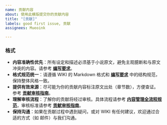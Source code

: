 ```yaml
---
name: 贡献内容
about: 使用此模版提交你的贡献内容
title: "[贡献]"
labels: good first issue, 贡献
assignees: Mueoink

---
```


### 格式
*   **内容准确性优先**：所有设定和描述必须基于小说原文，避免主观臆断和与原文冲突的内容。请参考 **[编写要求](https://zsyxwiki.mueo.xyz/contribution/compile.md)**。
*   **格式规范统一**：请遵循 WIKI 的 Markdown 格式和 **[编写要求](https://zsyxwiki.mueo.xyz/contribution/compile.md)** 中的结构规范，保持整体风格一致。
*   **提供有效来源**：尽可能为你的贡献内容标注原文出处（章节数），方便查证。参考 **[贡献审核指南](https://zsyxwiki.mueo.xyz/contribution/guide.md)**。
*   **理解审核流程**：了解你的贡献将经过审核。具体流程请参考 **[内容管理全流程规范](https://zsyxwiki.mueo.xyz/contribution/flow.md)**，审核标准请参考 **[贡献审核指南](https://zsyxwiki.mueo.xyz/contribution/guide.md)**。
*   **保持沟通**：如果在贡献过程中遇到疑问，或对 WIKI 有任何建议，欢迎通过合适的方式（如 邮件）与我们沟通。
